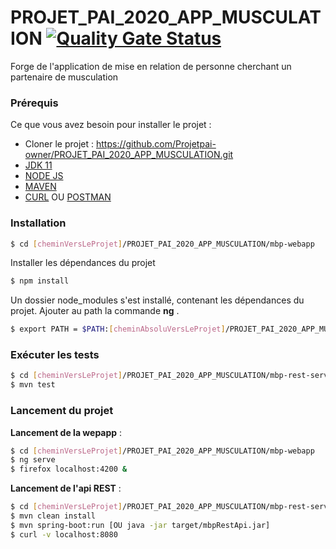 # PROJET_PAI_2020_APP_MUSCULATION [![Quality Gate Status](https://sonarcloud.io/api/project_badges/measure?project=Projetpai-owner_PROJET_PAI_2020_APP_MUSCULATION&metric=alert_status)](https://sonarcloud.io/dashboard?id=Projetpai-owner_PROJET_PAI_2020_APP_MUSCULATION)
Forge de l'application de mise en relation de personne cherchant un partenaire de musculation



### Prérequis

Ce que vous avez besoin pour installer le projet :

* Cloner le projet :  https://github.com/Projetpai-owner/PROJET_PAI_2020_APP_MUSCULATION.git
* [JDK 11](https://www.oracle.com/java/technologies/javase-jdk11-downloads.html)
* [NODE JS](https://nodejs.org/dist/v12.16.1/) 
* [MAVEN](https://maven.apache.org/)
* [CURL](https://curl.haxx.se/) OU [POSTMAN](https://www.postman.com/)

### Installation
``` sh
$ cd [cheminVersLeProjet]/PROJET_PAI_2020_APP_MUSCULATION/mbp-webapp
```

Installer les dépendances du projet
``` sh
$ npm install
```

Un dossier node_modules s'est installé, contenant les dépendances du projet.
Ajouter au path la commande **ng** .

``` sh
$ export PATH = $PATH:[cheminAbsoluVersLeProjet]/PROJET_PAI_2020_APP_MUSCULATION/mbp-webapp/node_modules/@angular/cli/bin/ng
```

### Exécuter les tests

``` sh
$ cd [cheminVersLeProjet]/PROJET_PAI_2020_APP_MUSCULATION/mbp-rest-service
$ mvn test
```
### Lancement du projet

**Lancement de la wepapp** : 
```sh
$ cd [cheminVersLeProjet]/PROJET_PAI_2020_APP_MUSCULATION/mbp-webapp
$ ng serve
$ firefox localhost:4200 &
```

**Lancement de l'api REST** : 
```sh
$ cd [cheminVersLeProjet]/PROJET_PAI_2020_APP_MUSCULATION/mbp-rest-service
$ mvn clean install
$ mvn spring-boot:run [OU java -jar target/mbpRestApi.jar]
$ curl -v localhost:8080
```



